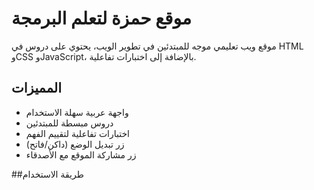 # موقع حمزة لتعلم البرمجة

موقع ويب تعليمي موجه للمبتدئين في تطوير الويب، يحتوي على دروس في HTML وCSS وJavaScript، بالإضافة إلى اختبارات تفاعلية.

## المميزات
- واجهة عربية سهلة الاستخدام
- دروس مبسطة للمبتدئين
- اختبارات تفاعلية لتقييم الفهم
- زر تبديل الوضع (داكن/فاتح)
- زر مشاركة الموقع مع الأصدقاء

##طريقة الاستخدام